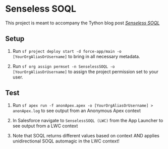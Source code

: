 # Senseless SOQL

This project is meant to accompany the Tython blog post [*Senseless SOQL*](https://tython.co/salesforce/soql/2023/11/03/senseless-soql.html)

## Setup

1. Run `sf project deploy start -d force-app/main -o [YourOrgAliasOrUsername]` to bring in all necessary metadata.

2. Run `sf org assign permset -n SenselessSOQL -o [YourOrgAliasOrUsername]` to assign the project permission set to your user.

## Test

1. Run `sf apex run -f anonApex.apex -o [YourOrgAliasOrUsername] > anonApex.log` to see output from an Anonymous Apex context

2. In Salesforce navigate to `SenselessSOQL (LWC)` from the App Launcher to see output from a LWC context

3. Note that SOQL returns different values based on context AND applies unidirectional SOQL automagic in the LWC context!